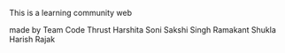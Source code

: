 This is a learning community web

made by Team Code Thrust 
Harshita Soni 
Sakshi Singh
Ramakant Shukla
Harish Rajak
